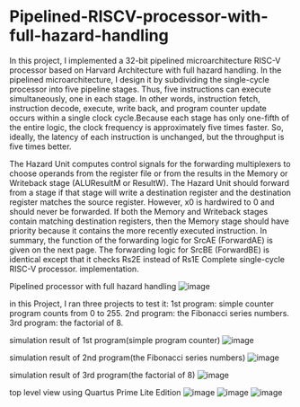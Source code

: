 # Pipelined-RISCV-processor-with-full-hazard-handling
In this project, I implemented a 32-bit pipelined microarchitecture RISC-V processor based on Harvard Architecture with full hazard handling. In the pipelined microarchitecture, I design it by subdividing the single-cycle processor into five pipeline stages. Thus, five instructions can execute simultaneously, one in each stage. In other words, instruction fetch, instruction decode, execute, write back, and program counter update occurs within a single clock cycle.Because each
stage has only one-fifth of the entire logic, the clock frequency is approximately five times faster. So, ideally, the latency of each instruction is unchanged, but the throughput is five times better.

The Hazard Unit computes control signals for the forwarding multiplexers to choose operands from the register file or from the results in the Memory or Writeback stage (ALUResultM or ResultW). The Hazard Unit should forward from a stage if that stage will write a destination register and the destination register matches the source register. However, x0 is hardwired to 0 and should never be forwarded. If both the Memory and Writeback stages contain matching destination registers, then the Memory stage should have priority because it contains the more recently executed instruction. In summary, the function of the forwarding logic for SrcAE (ForwardAE) is given on the next page. The forwarding logic for SrcBE (ForwardBE) is identical except that it checks Rs2E instead of Rs1E Complete single-cycle RISC-V processor. implementation.



Pipelined processor with full hazard handling
![image](https://github.com/ayaahmed20018414/Pipelined-RISCV-processor-with-full-hazard-handling/assets/82789012/8fe9abef-61d9-46d6-8c37-82412b8fb0bd)






in this Project, I ran three projects to test it: 1st program: simple counter program counts from 0 to 255. 2nd program: the Fibonacci series numbers. 3rd program: the factorial of 8.

simulation result of 1st program(simple program counter)
![image](https://github.com/ayaahmed20018414/Pipelined-RISCV-processor-with-full-hazard-handling/assets/82789012/7f9b2613-5e58-4f15-83a9-f94f6646e841)





simulation result of 2nd program(the Fibonacci series numbers)
![image](https://github.com/ayaahmed20018414/Pipelined-RISCV-processor-with-full-hazard-handling/assets/82789012/9b493681-0465-41cf-9c78-f1f005b0f4b3)





simulation result of 3rd program(the factorial of 8)
![image](https://github.com/ayaahmed20018414/Pipelined-RISCV-processor-with-full-hazard-handling/assets/82789012/9534b151-90ab-4d02-ae0e-1dc455c3cda0)





top level view using Quartus Prime Lite Edition
![image](https://github.com/ayaahmed20018414/Pipelined-RISCV-processor-with-full-hazard-handling/assets/82789012/4423fa1a-9cd8-4c8d-a805-4426896bb811)
![image](https://github.com/ayaahmed20018414/Pipelined-RISCV-processor-with-full-hazard-handling/assets/82789012/7243e25b-4df1-46e0-9b5d-eda1d59ac5b4)
![image](https://github.com/ayaahmed20018414/Pipelined-RISCV-processor-with-full-hazard-handling/assets/82789012/12d698cb-c9a4-4ba8-b0d1-0bf167022df8)




